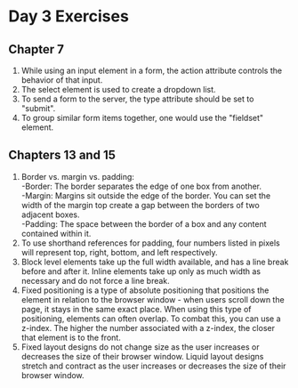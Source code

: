 # Day 3 Exercises

## Chapter 7   

1. While using an input element in a form, the action attribute controls the behavior of that input.  
2. The select element is used to create a dropdown list.  
3. To send a form to the server, the type attribute should be set to "submit".   
4. To group similar form items together, one would use the "fieldset" element.   
  
## Chapters 13 and 15

1. Border vs. margin vs. padding:  
  -Border: The border separates the edge of one box from another.  
  -Margin: Margins sit outside the edge of the border. You can set the width of the margin top create a gap between the borders of two adjacent boxes.  
  -Padding: The space between the border of a box and any content contained within it.
2. To use shorthand references for padding, four numbers listed in pixels will represent top, right, bottom, and left respectively.
3. Block level elements take up the full width available, and has a line break before and after it. Inline elements take up only as much width as necessary and do not force a line break.
4. Fixed positioning is a type of absolute positioning that positions the element in relation to the browser window - when users scroll down the page, it stays in the same exact place. When using this type of positioning, elements can often overlap. To combat this, you can use a z-index. The higher the number associated with a z-index, the closer that element is to the front.
5. Fixed layout designs do not change size as the user increases or decreases the size of their browser window. Liquid layout designs stretch and contract as the user increases or decreases the size of their browser window.
